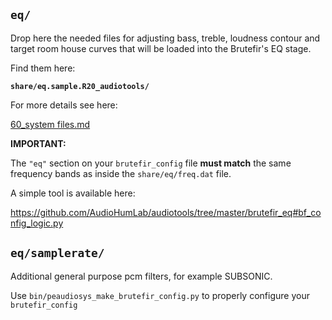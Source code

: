 ## `eq/`

Drop here the needed files for adjusting bass, treble, loudness contour and target room house curves that will be loaded into the Brutefir's EQ stage.

Find them here:

**`share/eq.sample.R20_audiotools/`**

For more details see here:

[60_system files.md](../../doc/60_system%20files.md)


**IMPORTANT:**

The `"eq"` section on your `brutefir_config` file **must match** the same frequency bands as inside the `share/eq/freq.dat` file.

A simple tool is available here:

https://github.com/AudioHumLab/audiotools/tree/master/brutefir_eq#bf_config_logic.py

## `eq/samplerate/`

Additional general purpose pcm filters, for example SUBSONIC.

Use `bin/peaudiosys_make_brutefir_config.py` to properly configure your `brutefir_config`
